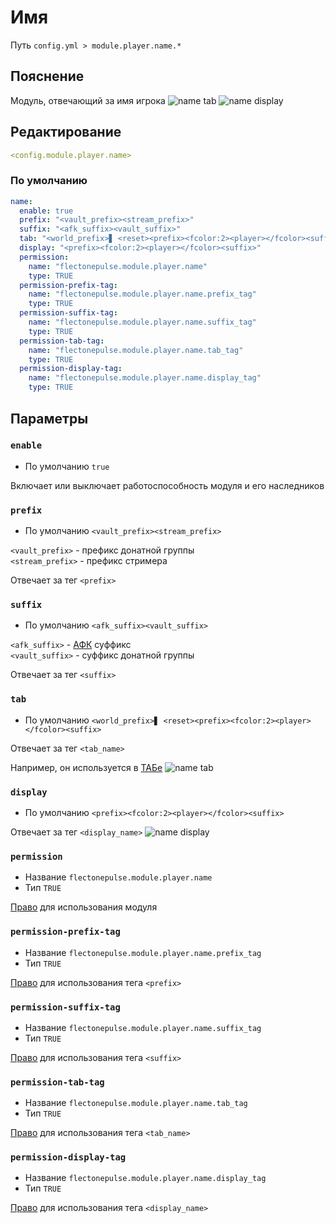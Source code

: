 # Имя
Путь `config.yml > module.player.name.*`

## Пояснение
Модуль, отвечающий за имя игрока
![name tab](/nametab.png)
![name display](/namedisplay.png)

## Редактирование
```yaml
<config.module.player.name>
```

### По умолчанию
```yaml
name:
  enable: true
  prefix: "<vault_prefix><stream_prefix>"
  suffix: "<afk_suffix><vault_suffix>"
  tab: "<world_prefix>▋ <reset><prefix><fcolor:2><player></fcolor><suffix>"
  display: "<prefix><fcolor:2><player></fcolor><suffix>"
  permission:
    name: "flectonepulse.module.player.name"
    type: TRUE
  permission-prefix-tag:
    name: "flectonepulse.module.player.name.prefix_tag"
    type: TRUE
  permission-suffix-tag:
    name: "flectonepulse.module.player.name.suffix_tag"
    type: TRUE
  permission-tab-tag:
    name: "flectonepulse.module.player.name.tab_tag"
    type: TRUE
  permission-display-tag:
    name: "flectonepulse.module.player.name.display_tag"
    type: TRUE
```

## Параметры

### `enable`
- По умолчанию `true`

Включает или выключает работоспособность модуля и его наследников

### `prefix`
- По умолчанию `<vault_prefix><stream_prefix>` <br>

`<vault_prefix>` - префикс донатной группы <br>
`<stream_prefix>` - префикс стримера <br>

Отвечает за тег `<prefix>`


### `suffix`
- По умолчанию `<afk_suffix><vault_suffix>` <br>

`<afk_suffix>` - [АФК](/ru/config/module/player/afk/) суффикс <br>
`<vault_suffix>` - суффикс донатной группы <br>

Отвечает за тег `<suffix>`

### `tab`
- По умолчанию `<world_prefix>▋ <reset><prefix><fcolor:2><player></fcolor><suffix>`

Отвечает за тег `<tab_name>`

Например, он используется в [ТАБе](/ru/config/module/server/message/tab/)
![name tab](/nametab.png)

### `display`
- По умолчанию `<prefix><fcolor:2><player></fcolor><suffix>`

Отвечает за тег `<display_name>`
![name display](/namedisplay.png)

### `permission`
- Название `flectonepulse.module.player.name`
- Тип `TRUE`

[Право](/ru/config/module/#пояснение) для использования модуля

### `permission-prefix-tag`
- Название `flectonepulse.module.player.name.prefix_tag`
- Тип `TRUE`

[Право](/ru/config/module/#пояснение) для использования тега `<prefix>`

### `permission-suffix-tag`
- Название `flectonepulse.module.player.name.suffix_tag`
- Тип `TRUE`

[Право](/ru/config/module/#пояснение) для использования тега `<suffix>`

### `permission-tab-tag`
- Название `flectonepulse.module.player.name.tab_tag`
- Тип `TRUE`

[Право](/ru/config/module/#пояснение) для использования тега `<tab_name>`

### `permission-display-tag`
- Название `flectonepulse.module.player.name.display_tag`
- Тип `TRUE`

[Право](/ru/config/module/#пояснение) для использования тега `<display_name>`